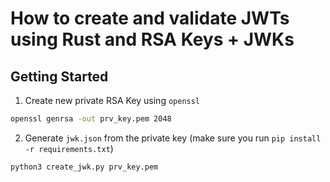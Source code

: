 # How to create and validate JWTs using Rust and RSA Keys + JWKs

## Getting Started

1. Create new private RSA Key using `openssl`

```bash
openssl genrsa -out prv_key.pem 2048
```

2. Generate `jwk.json` from the private key (make sure you run `pip install -r requirements.txt`) 

```bash
python3 create_jwk.py prv_key.pem
```